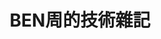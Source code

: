 ---
home: true
navbar: false
containerClass: home
heroText: BEN周的技術雜記 | Tech Blog
tagline: 抓住每一個一閃即逝
heroAlt: BEN周的技術雜記
heroImage: /assets/images/author-icon.png
bgImage: /assets/images/entry-cover.jpg
bgImageStyle: {
  opacity: 0.3
}
heroFullScreen: true
actions:
  - text: 部落格
    link: ./home
    type: primary
    icon: icon-park-outline:push-door
  - text: 關於我
    link: ./intro
    type: default
    icon: ic:outline-info
# SEO
title: "BEN周的技術雜記"
description: "抓住每一個一閃即逝"
cover: /assets/images/backgrounds.jpg
banner: /assets/images/backgrounds.jpg
layout: Origin
footer: false
---